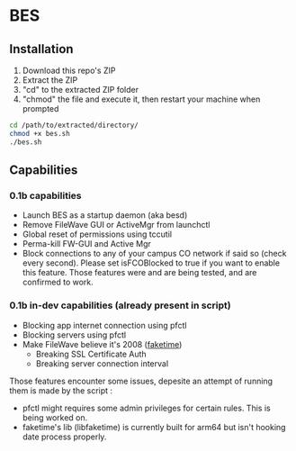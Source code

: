 # BES

## Installation
1. Download this repo's ZIP
2. Extract the ZIP
3. "cd" to the extracted ZIP folder
4. "chmod" the file and execute it, then restart your machine when prompted
```bash
cd /path/to/extracted/directory/
chmod +x bes.sh
./bes.sh
```
## Capabilities
### 0.1b capabilities
- Launch BES as a startup daemon (aka besd)
- Remove FileWave GUI or ActiveMgr from launchctl
- Global reset of permissions using tccutil
- Perma-kill FW-GUI and Active Mgr
- Block connections to any of your campus CO network if said so (check every second). Please set isFCOBlocked to true if you want to enable this feature.
Those features were and are being tested, and are confirmed to work.
   
### 0.1b in-dev capabilities (already present in script)
- Blocking app internet connection using pfctl
- Blocking servers using pfctl
- Make FileWave believe it's 2008 ([faketime](https://github.com/wolfcw/libfaketime))
  - Breaking SSL Certificate Auth
  - Breaking server connection interval

Those features encounter some issues, depesite an attempt of running them is made by the script :
 - pfctl might requires some admin privileges for certain rules. This is being worked on.
 - faketime's lib (libfaketime) is currently built for arm64 but isn't hooking date process properly.
